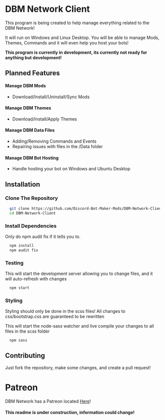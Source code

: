 # DBM Network Client

This program is being created to help manage everything related to the DBM Network!

It will run on Windows and Linux Desktop.  You will be able to manage Mods, Themes, Commands and it will even help you host your bots!

**This program is currently in development, its currently not ready for anything but development!**


## Planned Features

#### Manage DBM Mods
- Download/Install/Uninstall/Sync Mods

#### Manage DBM Themes
- Download/Install/Apply Themes

#### Manage DBM Data Files
- Adding/Removing Commands and Events
- Repairing issues with files in the /Data folder

#### Manage DBM Bot Hosting
- Handle hosting your bot on Windows and Ubuntu Desktop


## Installation

### Clone The Repository
```bash
  git clone https://github.com/Discord-Bot-Maker-Mods/DBM-Network-Client.git
  cd DBM-Network-Client
```

### Install Dependencies
Only do npm audit fix if it tells you to.
```bash
  npm install
  npm audit fix 
```

### Testing
This will start the development server allowing you to change files, and it will auto-refresh with changes
```bash
  npm start
```

### Styling
Styling should only be done in the scss files! All changes to css/bootstrap.css are guaranteed to be rewritten

This will start the node-sass watcher and live compile your changes to all files in the scss folder
```bash
  npm sass
```

## Contributing

Just fork the repository, make some changes, and create a pull request!


# Patreon

DBM Network has a Patreon located [Here](https://www.patreon.com/dbmnetwork)!


#### This readme is under construction, information could change!

